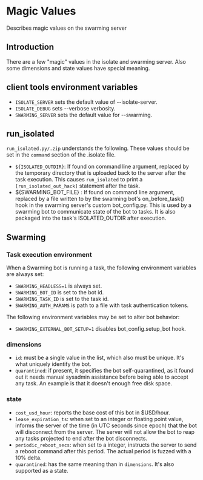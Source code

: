 # Magic Values

Describes magic values on the swarming server

## Introduction

There are a few "magic" values in the isolate and swarming server. Also some
dimensions and state values have special meaning.


## client tools environment variables

  - `ISOLATE_SERVER` sets the default value of --isolate-server.
  - `ISOLATE_DEBUG` sets --verbose verbosity.
  - `SWARMING_SERVER` sets the default value for --swarming.


## run_isolated

`run_isolated.py/.zip` understands the following. These values should be set in
the `command` section of the .isolate file.

  - `${ISOLATED_OUTDIR}`: If found on command line argument, replaced by the
    temporary directory that is uploaded back to the server after the task
    execution. This causes `run_isolated` to print a `[run_isolated_out_hack]`
    statement after the task.
  -  ${SWARMING_BOT_FILE} : If found on command line argument, replaced by a
    file written to by the swarming bot's on_before_task() hook in the swarming
    server's custom bot_config.py. This is used by a swarming bot to communicate
    state of the bot to tasks. It is also packaged into the task's
    ISOLATED_OUTDIR after execution.


## Swarming

### Task execution environment

When a Swarming bot is running a task, the following environment variables are
always set:

  - `SWARMING_HEADLESS=1` is always set.
  - `SWARMING_BOT_ID` is set to the bot id.
  - `SWARMING_TASK_ID` is set to the task id.
  - `SWARMING_AUTH_PARAMS` is path to a file with task authentication tokens.

The following environment variables may be set to alter bot behavior:

  - `SWARMING_EXTERNAL_BOT_SETUP=1` disables bot_config.setup_bot hook.


### dimensions

  - `id`: must be a single value in the list, which also must be unique. It's
    what uniquely identify the bot.
  - `quarantined`: if present, it specifies the bot self-quarantined, as it
    found out it needs manual sysadmin assistance before being able to accept
    any task. An example is that it doesn't enough free disk space.


### state

  - `cost_usd_hour`: reports the base cost of this bot in $USD/hour.
  - `lease_expiration_ts`: when set to an integer or floating point value,
    informs the server of the time (in UTC seconds since epoch) that the bot
    will disconnect from the server. The server will not allow the bot to
    reap any tasks projected to end after the bot disconnects.
  - `periodic_reboot_secs`: when set to a integer, instructs the server to send
    a reboot command after this period. The actual period is fuzzed with a 10%
    delta.
  - `quarantined`: has the same meaning than in `dimensions`. It's also
    supported as a state.
